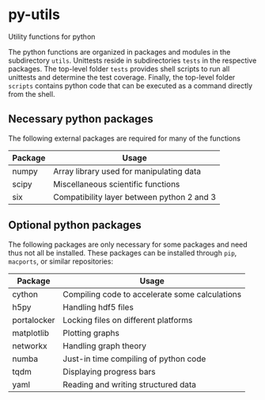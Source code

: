 # py-utils
Utility functions for python

The python functions are organized in packages and modules in the subdirectory
`utils`. Unittests reside in subdirectories `tests` in the respective packages.
The top-level folder `tests` provides shell scripts to run all unittests and
determine the test coverage. Finally, the top-level folder `scripts` contains
python code that can be executed as a command directly from the shell. 


## Necessary python packages

The following external packages are required for many of the functions 

Package       | Usage                                      
--------------|-------------------------------------------
numpy         | Array library used for manipulating data
scipy         | Miscellaneous scientific functions
six           | Compatibility layer between python 2 and 3


## Optional python packages

The following packages are only necessary for some packages and need thus not
all be installed. These packages can be installed through `pip`, `macports`,
or similar repositories:

Package       | Usage                                      
--------------|-------------------------------------------
cython        | Compiling code to accelerate some calculations
h5py          | Handling hdf5 files
portalocker   | Locking files on different platforms
matplotlib    | Plotting graphs
networkx      | Handling graph theory
numba         | Just-in time compiling of python code
tqdm          | Displaying progress bars 
yaml          | Reading and writing structured data